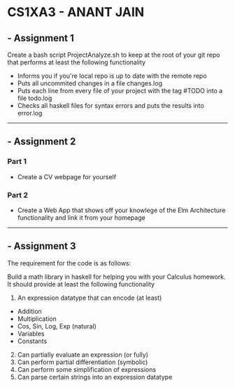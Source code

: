 CS1XA3 - ANANT JAIN
=====================

## - Assignment 1

Create a bash script ProjectAnalyze.sh to keep at the root of your git repo that performs at least the following functionality  
* Informs you if you're local repo is up to date with the remote repo  
* Puts all uncommited changes in a file changes.log  
* Puts each line from every file of your project with the tag #TODO into a file todo.log  
* Checks all haskell files for syntax errors and puts the results into error.log  

---
## - Assignment 2  

### Part 1  
* Create a CV webpage for yourself  

### Part 2  
* Create a Web App that shows off your knowlege of the Elm Architecture functionality and link it from your homepage

---
## - Assignment 3

The requirement for the code is as follows:  

Build a math library in haskell for helping you with your Calculus homework. It should provide at least the following functionality

1. An expression datatype that can encode (at least)  
* Addition  
* Multiplication  
* Cos, Sin, Log, Exp (natural)  
* Variables  
* Constants  
2. Can partially evaluate an expression (or fully)  
3. Can perform partial differentiation (symbolic)  
4. Can perform some simplification of expressions  
5. Can parse certain strings into an expression datatype
